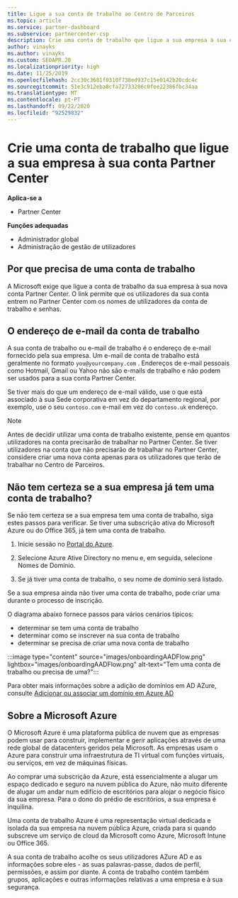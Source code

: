```yaml
---
title: Ligue a sua conta de trabalho ao Centro de Parceiros
ms.topic: article
ms.service: partner-dashboard
ms.subservice: partnercenter-csp
description: Crie uma conta de trabalho que ligue a sua empresa à sua conta Partner Center. Isto permite que os colaboradores da sua empresa acedam ao Partner Center.
author: vinayks
ms.author: vinayks
ms.custom: SEOAPR.20
ms.localizationpriority: high
ms.date: 11/25/2019
ms.openlocfilehash: 2cc30c3681f0310f738ed937c15e0142b20cdc4c
ms.sourcegitcommit: 51e3c912eba8cfa72733206c0fee22386fbc34aa
ms.translationtype: MT
ms.contentlocale: pt-PT
ms.lasthandoff: 09/22/2020
ms.locfileid: "92529832"
---
```

# <a name="create-a-work-account-that-links-your-company-to-your-partner-center-account"></a>Crie uma conta de trabalho que ligue a sua empresa à sua conta Partner Center

**Aplica-se a**

- Partner Center

**Funções adequadas**

- Administrador global
- Administração de gestão de utilizadores

## <a name="why-you-need-a-work-account"></a>Por que precisa de uma conta de trabalho

A Microsoft exige que ligue a conta de trabalho da sua empresa à sua nova conta Partner Center. O link permite que os utilizadores da sua conta entrem no Partner Center com os nomes de utilizadores da conta de trabalho e senhas.

## <a name="the-work-account-email-address"></a>O endereço de e-mail da conta de trabalho

A sua conta de trabalho ou e-mail de trabalho é o endereço de e-mail fornecido pela sua empresa. Um e-mail de conta de trabalho está geralmente no formato `you@yourcompany.com` . Endereços de e-mail pessoais como Hotmail, Gmail ou Yahoo não são e-mails de trabalho e não podem ser usados para a sua conta Partner Center.

Se tiver mais do que um endereço de e-mail válido, use o que está associado à sua Sede corporativa em vez do departamento regional, por exemplo, use o seu `contoso.com` e-mail em vez do `contoso.uk` endereço.

> [!NOTE]  
> Antes de decidir utilizar uma conta de trabalho existente, pense em quantos utilizadores na conta precisarão de trabalhar no Partner Center. Se tiver utilizadores na conta que não precisarão de trabalhar no Partner Center, considere criar uma nova conta apenas para os utilizadores que terão de trabalhar no Centro de Parceiros.

## <a name="not-sure-if-your-company-already-has-a-work-account"></a>Não tem certeza se a sua empresa já tem uma conta de trabalho?

Se não tem certeza se a sua empresa tem uma conta de trabalho, siga estes passos para verificar. Se tiver uma subscrição ativa do Microsoft Azure ou do Office 365, já tem uma conta de trabalho.

1. Inicie sessão no [Portal do Azure](https://portal.azure.com).

2. Selecione Azure Ative Directory no menu e, em seguida, selecione Nomes de Domínio.

3. Se já tiver uma conta de trabalho, o seu nome de domínio será listado.

Se a sua empresa ainda não tiver uma conta de trabalho, pode criar uma durante o processo de inscrição.

O diagrama abaixo fornece passos para vários cenários típicos:

- determinar se tem uma conta de trabalho
- determinar como se inscrever na sua conta de trabalho
- determinar se precisa de criar uma nova conta de trabalho

:::image type="content" source="images/onboardingAADFlow.png" lightbox="images/onboardingAADFlow.png" alt-text="Tem uma conta de trabalho ou precisa de uma?":::

Para obter mais informações sobre a adição de domínios em AD AZure, consulte [Adicionar ou associar um domínio em Azure AD](/azure/active-directory/active-directory-add-domain)

## <a name="about-microsoft-azure"></a>Sobre a Microsoft Azure

O Microsoft Azure é uma plataforma pública de nuvem que as empresas podem usar para construir, implementar e gerir aplicações através de uma rede global de datacenters geridos pela Microsoft. As empresas usam o Azure para construir uma infraestrutura de TI virtual com funções virtuais, ou serviços, em vez de máquinas físicas.

Ao comprar uma subscrição da Azure, está essencialmente a alugar um espaço dedicado e seguro na nuvem pública do Azure, não muito diferente de alugar um andar num edifício de escritórios para alojar o negócio físico da sua empresa. Para o dono do prédio de escritórios, a sua empresa é inquilina.

Uma conta de trabalho Azure é uma representação virtual dedicada e isolada da sua empresa na nuvem pública Azure, criada para si quando subscreve um serviço de cloud da Microsoft como Azure, Microsoft Intune ou Office 365.

A sua conta de trabalho acolhe os seus utilizadores AZure AD e as informações sobre eles - as suas palavras-passe, dados de perfil, permissões, e assim por diante. A conta de trabalho contém também grupos, aplicações e outras informações relativas a uma empresa e à sua segurança.